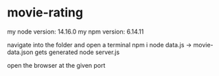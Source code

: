 # movie-rating

my node version: 14.16.0
my npm version: 6.14.11

navigate into the folder and open a terminal
npm i
node data.js -> movie-data.json gets generated
node server.js

open the browser at the given port
